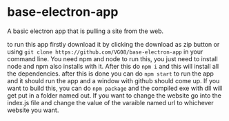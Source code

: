 # base-electron-app
A basic electron app that is pulling a site from the web.

to run this app firstly download it by clicking the download as zip button or using ```git clone https://github.com/VG08/base-electron-app``` in your command line. 
You need npm and node to run this, you just need to install node and npm also installs with it. After this do ```npm i``` and this will install all the dependencies. 
after this is done you can do ```npm start``` to run the app and it should run the app and a window with github should come up. If you want to build this, you can do
```npm package``` and the compiled exe with dll will get put in a folder named out. If you want to change the website go into the index.js file and change the value
of the varaible named url to whichever website you want.
